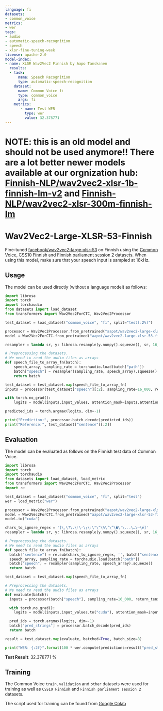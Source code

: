 ```yaml
---
language: fi
datasets:
- common_voice
metrics:
- wer
tags:
- audio
- automatic-speech-recognition
- speech
- xlsr-fine-tuning-week
license: apache-2.0
model-index:
- name: XLSR Wav2Vec2 Finnish by Aapo Tanskanen
  results:
  - task: 
      name: Speech Recognition
      type: automatic-speech-recognition
    dataset:
      name: Common Voice fi
      type: common_voice
      args: fi
    metrics:
       - name: Test WER
         type: wer
         value: 32.378771
---
```


# NOTE: this is an old model and should not be used anymore!! There are a lot better newer models available at our orgnization hub: [Finnish-NLP/wav2vec2-xlsr-1b-finnish-lm-v2](https://huggingface.co/Finnish-NLP/wav2vec2-xlsr-1b-finnish-lm-v2) and [Finnish-NLP/wav2vec2-xlsr-300m-finnish-lm](https://huggingface.co/Finnish-NLP/wav2vec2-xlsr-300m-finnish-lm)

# Wav2Vec2-Large-XLSR-53-Finnish

Fine-tuned [facebook/wav2vec2-large-xlsr-53](https://huggingface.co/facebook/wav2vec2-large-xlsr-53) on Finnish using the [Common Voice](https://huggingface.co/datasets/common_voice), [CSS10 Finnish](https://www.kaggle.com/bryanpark/finnish-single-speaker-speech-dataset) and [Finnish parliament session 2](https://b2share.eudat.eu/records/4df422d631544ce682d6af1d4714b2d4) datasets.
When using this model, make sure that your speech input is sampled at 16kHz.

## Usage

The model can be used directly (without a language model) as follows:

```python
import librosa
import torch
import torchaudio
from datasets import load_dataset
from transformers import Wav2Vec2ForCTC, Wav2Vec2Processor

test_dataset = load_dataset("common_voice", "fi", split="test[:2%]")

processor = Wav2Vec2Processor.from_pretrained("aapot/wav2vec2-large-xlsr-53-finnish")
model = Wav2Vec2ForCTC.from_pretrained("aapot/wav2vec2-large-xlsr-53-finnish")

resampler = lambda sr, y: librosa.resample(y.numpy().squeeze(), sr, 16_000)

# Preprocessing the datasets.
# We need to read the audio files as arrays
def speech_file_to_array_fn(batch):
    speech_array, sampling_rate = torchaudio.load(batch["path"])
    batch["speech"] = resampler(sampling_rate, speech_array).squeeze()
    return batch

test_dataset = test_dataset.map(speech_file_to_array_fn)
inputs = processor(test_dataset["speech"][:2], sampling_rate=16_000, return_tensors="pt", padding=True)

with torch.no_grad():
    logits = model(inputs.input_values, attention_mask=inputs.attention_mask).logits

predicted_ids = torch.argmax(logits, dim=-1)

print("Prediction:", processor.batch_decode(predicted_ids))
print("Reference:", test_dataset["sentence"][:2])
```


## Evaluation

The model can be evaluated as follows on the Finnish test data of Common Voice.  


```python
import librosa
import torch
import torchaudio
from datasets import load_dataset, load_metric
from transformers import Wav2Vec2ForCTC, Wav2Vec2Processor
import re

test_dataset = load_dataset("common_voice", "fi", split="test")
wer = load_metric("wer")

processor = Wav2Vec2Processor.from_pretrained("aapot/wav2vec2-large-xlsr-53-finnish")
model = Wav2Vec2ForCTC.from_pretrained("aapot/wav2vec2-large-xlsr-53-finnish")
model.to("cuda")

chars_to_ignore_regex = '[\,\?\.\!\-\;\:\"\“\%\‘\”\�\'\...\…\–\é]'
resampler = lambda sr, y: librosa.resample(y.numpy().squeeze(), sr, 16_000)

# Preprocessing the datasets.
# We need to read the audio files as arrays
def speech_file_to_array_fn(batch):
  batch["sentence"] = re.sub(chars_to_ignore_regex, '', batch["sentence"]).lower()
  speech_array, sampling_rate = torchaudio.load(batch["path"])
  batch["speech"] = resampler(sampling_rate, speech_array).squeeze()
  return batch

test_dataset = test_dataset.map(speech_file_to_array_fn)

# Preprocessing the datasets.
# We need to read the audio files as arrays
def evaluate(batch):
  inputs = processor(batch["speech"], sampling_rate=16_000, return_tensors="pt", padding=True)

  with torch.no_grad():
    logits = model(inputs.input_values.to("cuda"), attention_mask=inputs.attention_mask.to("cuda")).logits

  pred_ids = torch.argmax(logits, dim=-1)
  batch["pred_strings"] = processor.batch_decode(pred_ids)
  return batch

result = test_dataset.map(evaluate, batched=True, batch_size=8)

print("WER: {:2f}".format(100 * wer.compute(predictions=result["pred_strings"], references=result["sentence"])))
```

**Test Result**: 32.378771 %


## Training

The Common Voice `train`, `validation` and `other` datasets were used for training as well as `CSS10 Finnish` and `Finnish parliament session 2` datasets.

The script used for training can be found from [Google Colab](https://colab.research.google.com/drive/1vnEGC9BnNRmVyIHj-0UsVulh_cUYSGWA?usp=sharing)